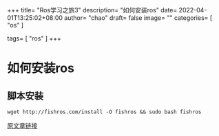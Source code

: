 +++
title= "Ros学习之旅3"
description= "如何安装ros"
date= 2022-04-01T13:25:02+08:00
author= "chao"
draft= false
image= "" 
categories= [
    "os"
]

tags=  [
    "ros"
]
+++

# 如何安装ros

## 脚本安装
~~~
wget http://fishros.com/install -O fishros && sudo bash fishros
~~~
[原文章链接](https://mp.weixin.qq.com/s/8hTrKL0N5y9i6s9ujhp0UA)